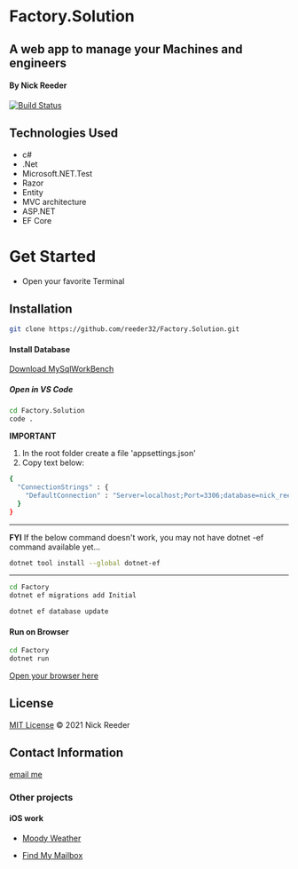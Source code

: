 # Factory.Solution

## A web app to manage your Machines and engineers

#### By Nick Reeder

[![Build Status](https://travis-ci.org/joemccann/dillinger.svg?branch=master)](https://travis-ci.org/joemccann/dillinger)

## Technologies Used

- c#
- .Net
- Microsoft.NET.Test
- Razor
- Entity
- MVC architecture
- ASP.NET
- EF Core

# Get Started

- Open your favorite Terminal

## Installation

```sh
git clone https://github.com/reeder32/Factory.Solution.git
```

#### Install Database

[Download MySqlWorkBench](https://dev.mysql.com/downloads/workbench/)

##### Open in VS Code

```sh
cd Factory.Solution
code .
```

**IMPORTANT**

1. In the root folder create a file 'appsettings.json'
2. Copy text below:

```sh
{
  "ConnectionStrings" : {
    "DefaultConnection" : "Server=localhost;Port=3306;database=nick_reeder;uid=root;pwd=epicodus;"
  }
}
```

---

**FYI**
If the below command doesn't work, you may not have dotnet -ef command available yet...

```sh
dotnet tool install --global dotnet-ef
```

---

```sh
cd Factory
dotnet ef migrations add Initial
```

```sh
dotnet ef database update
```

#### Run on Browser

```sh
cd Factory
dotnet run
```

[Open your browser here](http://localhost:5000)

## License

[MIT License](https://opensource.org/licenses/MIT)
&copy; 2021 Nick Reeder

## Contact Information

[email me](mailto:nickreeder32@gmail.com)

### Other projects

#### iOS work

- [Moody Weather](https://apps.apple.com/us/app/moody-weather/id1506337317)

- [Find My Mailbox](https://apps.apple.com/us/app/find-my-mailbox/id1530700085)
